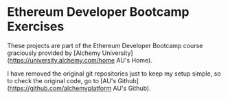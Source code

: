 # Ethereum Developer Bootcamp Exercises

These projects are part of the Ethereum Developer Bootcamp course graciously provided by [Alchemy University](https://university.alchemy.com/home AU's Home).

I have removed the original git repositories just to keep my setup simple, so to check the original code, go to [AU's Github](https://github.com/alchemyplatform AU's Github).
